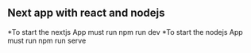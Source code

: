 ## Next app with react and nodejs

*To start the nextjs App must run npm run dev
*To start the nodejs App must run npm run serve
